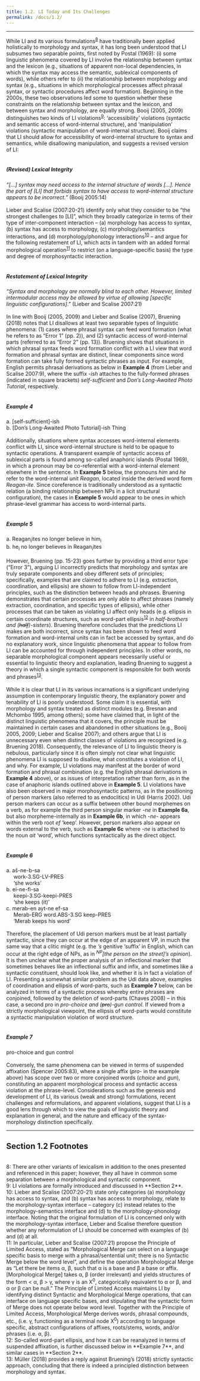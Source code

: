 ```yaml
---
title: 1.2. LI Today and Its Challenges
permalink: /docs/1.2/
---
```


***

While LI and its various formulations<sup>[8](#fn8)</sup> have traditionally been applied holistically to morphology and syntax, it has long been understood that LI subsumes two separable points, first noted by Postal (1969): (i) some linguistic phenomena covered by LI involve the relationship between syntax and the lexicon (e.g., situations of apparent non-local dependencies, in which the syntax may access the semantic, sublexical components of words), while others refer to (ii) the relationship between morphology and syntax (e.g., situations in which morphological processes affect phrasal syntax, or syntactic procedures affect word formation). Beginning in the 2000s, these two observations led some to question whether these constraints on the relationship between syntax and the lexicon, and between syntax and morphology, are equally strong. Booij (2005, 2009) distinguishes two kinds of LI violations<sup>[9](#fn9)</sup>: ‘accessibility’ violations (syntactic and semantic access of word-internal structure), and ‘manipulation’ violations (syntactic manipulation of word-internal structure). Booij claims that LI should allow for accessibility of word-internal structure to syntax and semantics, while disallowing manipulation, and suggests a revised version of LI:  
<br/>
##### **(Revised) Lexical Integrity**  
*“[…] syntax may need access to the internal structure of words […]. Hence the part of [LI] that forbids syntax to have access to word-internal structure appears to be incorrect.”* (Booij 2005:14)  
<br/>
Lieber and Scalise (2007:20-21) identify only what they consider to be “the strongest challenges to [LI]”, which they broadly categorize in terms of their type of inter-component interaction – (a) morphology has access to syntax, (b) syntax has access to morphology, (c) morphology/semantics interactions, and (d) morphology/phonology interactions<sup>[10](#fn10)</sup> – and argue for the following restatement of LI, which acts in tandem with an added formal morphological operation<sup>[11](#fn11)</sup> to restrict (on a language-specific basis) the type and degree of morphosyntactic interaction.  
<br/>
##### **Restatement of Lexical Integrity**  
*“Syntax and morphology are normally blind to each other. However, limited intermodular access may be allowed by virtue of allowing [specific linguistic configurations].”* (Lieber and Scalise 2007:21)  
<br/>
In line with Booij (2005, 2009) and Lieber and Scalise (2007), Bruening (2018) notes that LI disallows at least two separable types of linguistic phenomena: (1) cases where phrasal syntax can feed word formation (what he refers to as “Error 1” (pp. 2)), and (2) syntactic access of word-internal parts (referred to as “Error 2” (pp. 13)). Bruening shows that situations in which phrasal syntax feeds word formation conflict with a LI view that word formation and phrasal syntax are distinct, linear components since word formation can take fully formed syntactic phrases as input. For example, English permits phrasal derivations as below in **Example 4** (from Lieber and Scalise 2007:9), where the suffix -*ish* attaches to the fully-formed phrases (indicated in square brackets) *self-sufficient* and *Don’s Long-Awaited Photo Tutorial*, respectively.  
<br/>
##### **Example 4**  
a.	[self-sufficient]-ish  
b.	[Don’s Long-Awaited Photo Tutorial]-ish Thing  
<br/>
Additionally, situations where syntax accesses word-internal elements conflict with LI, since word-internal structure is held to be opaque to syntactic operations. A transparent example of syntactic access of sublexical parts is found among so-called anaphoric islands (Postal 1969), in which a pronoun may be co-referential with a word-internal element elsewhere in the sentence. In **Example 5** below, the pronouns *him* and *he* refer to the word-internal unit *Reagan*, located inside the derived word form *Reagan-ite*. Since coreference is traditionally understood as a syntactic relation (a binding relationship between NPs in a licit structural configuration), the cases in **Example 5** would appear to be ones in which phrase-level grammar has access to word-internal parts.  
<br/>
##### **Example 5**  
a.	Reagan<sub>i</sub>ites no longer believe in him<sub>i</sub>  
b.	he<sub>i</sub> no longer believes in Reagan<sub>i</sub>ites  
<br/>
However, Bruening (pp. 15-23) goes further by providing a third error type (“Error 3”), arguing LI incorrectly predicts that morphology and syntax are truly separate components and obey different sets of principles; specifically, examples that are claimed to adhere to LI (e.g. extraction, coordination, and ellipsis) are shown to follow from LI-independent principles, such as the distinction between heads and phrases. Bruening demonstrates that certain processes are only able to affect phrases (namely extraction, coordination, and specific types of ellipsis), while other processes that can be taken as violating LI affect only heads (e.g. ellipsis in certain coordinate structures, such as word-part ellipsis<sup>[12](#fn12)</sup> in *half-brothers and (~~half~~)-sisters*). Bruening therefore concludes that the predictions LI makes are both incorrect, since syntax has been shown to feed word formation and word-internal units can in fact be accessed by syntax, and do no explanatory work, since linguistic phenomena that appear to follow from LI can be accounted for through independent principles. In other words, no separable morphological component appears necessarily useful or essential to linguistic theory and explanation, leading Bruening to suggest a theory in which a single syntactic component is responsible for both words and phrases<sup>[13](#fn13)</sup>.  
<br/>
While it is clear that LI in its various incarnations is a significant underlying assumption in contemporary linguistic theory, the explanatory power and tenability of LI is poorly understood. Some claim it is essential, with morphology and syntax treated as distinct modules (e.g. Bresnan and Mchombo 1995, among others); some have claimed that, in light of the distinct linguistic phenomena that it covers, the principle must be maintained in certain cases and abandoned in other situations (e.g., Booij 2005, 2009; Lieber and Scalise 2007); and others argue that LI is unnecessary even when distinct classes of violations are recognized (e.g. Bruening 2018). Consequently, the relevance of LI to linguistic theory is nebulous, particularly since it is often simply not clear what linguistic phenomena LI is supposed to disallow, what constitutes a violation of LI, and why. For example, LI violations may manifest at the border of word formation and phrasal combination (e.g. the English phrasal derivations in **Example 4** above), or as issues of interpretation rather than form, as in the case of anaphoric islands outlined above in **Example 5**. LI violations have also been observed in major morphosyntactic patterns, as in the positioning of person markers (also referred to as endoclitics) in Udi (Harris 2002). Udi person markers can occur as a suffix between other bound morphemes on a verb, as for example the third person singular marker -*ne* in **Example 6a**, but also morpheme-internally as in **Example 6b**, in which -*ne*- appears within the verb root *ef* ‘keep’. However, person markers also appear on words external to the verb, such as **Example 6c** where -*ne* is attached to the noun *ait* ‘word’, which functions syntactically as the direct object.  
<br/>
##### **Example 6**  
a. aš-ne-b-sa  
&nbsp;&nbsp;&nbsp;&nbsp;&nbsp;work-3.SG-LV-PRES  
&nbsp;&nbsp;&nbsp;&nbsp;&nbsp;‘she works’  
b. ei-ne-fi-sa  
&nbsp;&nbsp;&nbsp;&nbsp;&nbsp;keepi-3.SG-keepi-PRES  
&nbsp;&nbsp;&nbsp;&nbsp;&nbsp;‘she keeps (it)’  
c. merab-en ayt-ne ef-sa  
&nbsp;&nbsp;&nbsp;&nbsp;&nbsp;Merab-ERG word.ABS-3.SG keep-PRES  
&nbsp;&nbsp;&nbsp;&nbsp;&nbsp;‘Merab keeps his word’  
<br/>
Therefore, the placement of Udi person markers must be at least partially syntactic, since they can occur at the edge of an apparent VP, in much the same way that a clitic might (e.g. the *’s* genitive ‘suffix’ in English, which can occur at the right edge of NPs, as in *<sup>NP</sup>[the person on the street]’s opinion*). It is then unclear what the proper analysis of an inflectional marker that sometimes behaves like an inflectional suffix and infix, and sometimes like a syntactic constituent, should look like, and whether it is in fact a violation of LI. Presenting a somewhat similar problem as the Udi data above, examples of coordination and ellipsis of word-parts, such as **Example 7** below, can be analyzed in terms of a syntactic process whereby entire phrases are conjoined, followed by the deletion of word-parts (Chaves 2008) – in this case, a second pro in *pro-choice and (~~pro~~)-gun control*. If viewed from a strictly morphological viewpoint, the ellipsis of word-parts would constitute a syntactic manipulation violation of word structure.  
<br/>
##### **Example 7**  
pro-choice and gun control  
<br/>
Conversely, the same phenomena can be viewed in terms of suspended affixation (Spencer 2005:83), where a single affix (*pro*- in the example above) has scope over two or more conjoined words (*choice* and *gun*), constituting an apparent morphological process and syntactic access violation at the phrase-level. Considerations such as the genesis and development of LI, its various (weak and strong) formulations, recent challenges and reformulations, and apparent violations, suggest that LI is a good lens through which to view the goals of linguistic theory and explanation in general, and the nature and efficacy of the syntax-morphology distinction specifically.  

***

## Section 1.2 Footnotes  
<br/>
<a name="fn8">8</a>: There are other variants of lexicalism in addition to the ones presented and referenced in this paper; however, they all have in common some separation between a morphological and syntactic component.   
<br/>
<a name="fn9">9</a>: LI violations are formally introduced and discussed in **Section 2**.  
<br/>
<a name="fn10">10</a>: Lieber and Scalise (2007:20-21) state only categories (a) morphology has access to syntax, and (b) syntax has access to morphology, relate to the morphology-syntax interface – category (c) instead relates to the morphology-semantics interface and (d) to the morphology-phonology interface. Noting that the original formulation of LI is concerned only with the morphology-syntax interface, Lieber and Scalise therefore question whether any reformulation of LI should be concerned with examples of (b) and (d) at all.  
<br/>
<a name="fn11">11</a>: In particular, Lieber and Scalise (2007:21) propose the Principle of Limited Access, stated as “Morphological Merge can select on a language specific basis to merge with a phrasal/sentential unit; there is no Syntactic Merge below the word level”, and define the operation Morphological Merge as “Let there be items α, β, such that α is a base and β a base or affix. [Morphological Merge] takes α, β (order irrelevant) and yields structures of the form < α, β > γ, where γ is an X<sup>0</sup>, categorically equivalent to α or β, and α or β can be null.” The Principle of Limited Access maintains LI by identifying distinct Syntactic and Morphological Merge operations, that can interface on language specific bases, and stipulating that the syntactic form of Merge does not operate below word level. Together with the Principle of Limited Access, Morphological Merge derives words, phrasal compounds, etc., (i.e. γ, functioning as a terminal node X<sup>0</sup>) according to language specific, abstract configurations of affixes, roots/stems, words, and/or phrases (i.e. α, β).  
<br/>
<a name="fn12">12</a>: So-called word-part ellipsis, and how it can be reanalyzed in terms of suspended affixation, is further discussed below in **Example 7**, and similar cases in **Section 2**.  
<br/>
<a name="fn13">13</a>: Müller (2018) provides a reply against Bruening’s (2018) strictly syntactic approach, concluding that there is indeed a principled distinction between morphology and syntax.  
